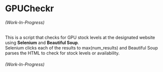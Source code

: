 # GPUCheckr 

###### (Work-In-Progress)

This is a script that checks for GPU stock levels at the designated website using **Selenium** and **Beautiful Soup**. <br/>
Selenium clicks each of the results to max(num_results) and Beautiful Soup parses the HTML to check for stock levels or availability.

###### (Work-In-Progress)
